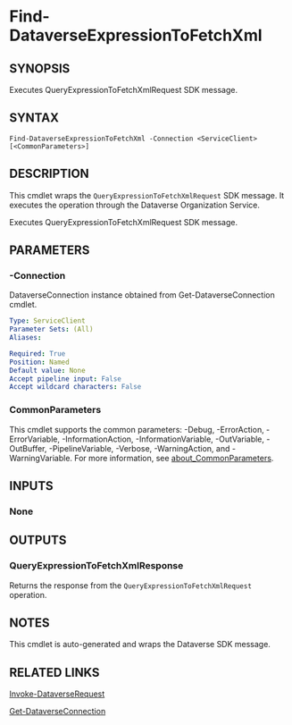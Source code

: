 # Find-DataverseExpressionToFetchXml

## SYNOPSIS
Executes QueryExpressionToFetchXmlRequest SDK message.

## SYNTAX

```
Find-DataverseExpressionToFetchXml -Connection <ServiceClient> [<CommonParameters>]
```

## DESCRIPTION

This cmdlet wraps the `QueryExpressionToFetchXmlRequest` SDK message. It executes the operation through the Dataverse Organization Service.

Executes QueryExpressionToFetchXmlRequest SDK message.

## PARAMETERS

### -Connection
DataverseConnection instance obtained from Get-DataverseConnection cmdlet.

```yaml
Type: ServiceClient
Parameter Sets: (All)
Aliases:

Required: True
Position: Named
Default value: None
Accept pipeline input: False
Accept wildcard characters: False
```
### CommonParameters
This cmdlet supports the common parameters: -Debug, -ErrorAction, -ErrorVariable, -InformationAction, -InformationVariable, -OutVariable, -OutBuffer, -PipelineVariable, -Verbose, -WarningAction, and -WarningVariable. For more information, see [about_CommonParameters](http://go.microsoft.com/fwlink/?LinkID=113216).

## INPUTS

### None

## OUTPUTS

### QueryExpressionToFetchXmlResponse

Returns the response from the `QueryExpressionToFetchXmlRequest` operation.

## NOTES

This cmdlet is auto-generated and wraps the Dataverse SDK message.

## RELATED LINKS

[Invoke-DataverseRequest](Invoke-DataverseRequest.md)

[Get-DataverseConnection](Get-DataverseConnection.md)
